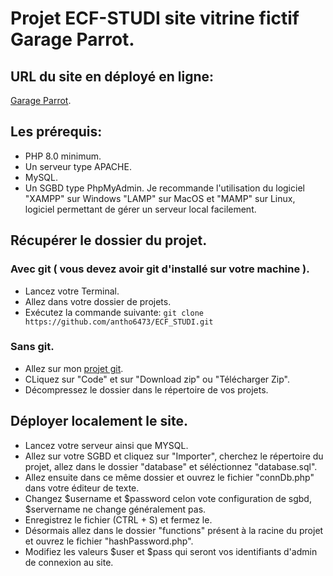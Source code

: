 # Projet ECF-STUDI site vitrine fictif Garage Parrot.
## URL du site en déployé en ligne:
[Garage Parrot](https://conglutinative-spli.000webhostapp.com).
## Les prérequis:
- PHP 8.0 minimum.
- Un serveur type APACHE.
- MySQL.
- Un SGBD type PhpMyAdmin.
Je recommande l'utilisation du logiciel "XAMPP" sur Windows "LAMP" sur MacOS et "MAMP" sur Linux, logiciel permettant de gérer un serveur local facilement.
## Récupérer le dossier du projet.
### Avec git ( vous devez avoir git d'installé sur votre machine ).
- Lancez votre Terminal.
- Allez dans votre dossier de projets.
- Exécutez la commande suivante:
`git clone https://github.com/antho6473/ECF_STUDI.git`
### Sans git.
- Allez sur mon [projet git](https://github.com/antho6473/ECF_STUDI).
- CLiquez sur "Code" et sur "Download zip" ou "Télécharger Zip".
- Décompressez le dossier dans le répertoire de vos projets.
## Déployer localement le site.
- Lancez votre serveur ainsi que MYSQL.
- Allez sur votre SGBD et cliquez sur "Importer", cherchez le répertoire du projet, allez dans le dossier "database" et séléctionnez "database.sql".
- Allez ensuite dans ce même dossier et ouvrez le fichier "connDb.php" dans votre éditeur de texte.
- Changez $username et $password celon vote configuration de sgbd, $servername ne change généralement pas.
- Enregistrez le fichier (CTRL + S) et fermez le.
- Désormais allez dans le dossier "functions" présent à la racine du projet et ouvrez le fichier "hashPassword.php".
- Modifiez les valeurs $user et $pass qui seront vos identifiants d'admin de connexion au site.
